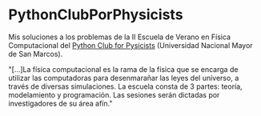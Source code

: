 # PythonClubPorPhysicists
Mis soluciones a los problemas de la II Escuela de Verano en Física Computacional del [Python Club for Pysicists](https://github.com/PCPUNMSM) (Universidad Nacional Mayor de San Marcos).

"[...]La física computacional es la rama de la física que se encarga de utilizar las computadoras para desenmarañar las leyes del universo, a través de diversas simulaciones. La escuela consta de 3 partes: teoría, modelamiento y programación. Las sesiones serán dictadas por investigadores de su área afín."
